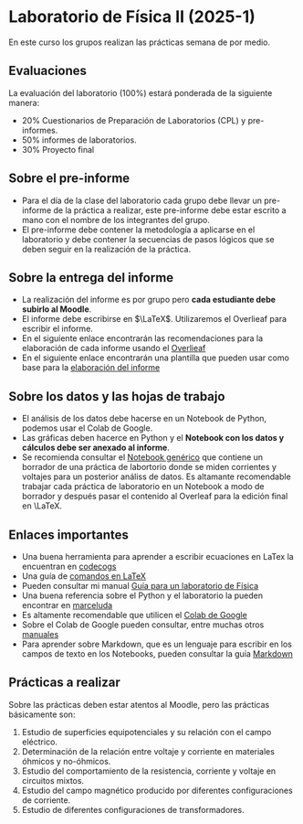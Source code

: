 # Laboratorio de Física II (2025-1)
En este curso los grupos realizan las prácticas semana de por medio. 

## Evaluaciones
La evaluación del laboratorio (100%) estará ponderada de la siguiente manera:
* 20% Cuestionarios de Preparación de Laboratorios (CPL) y pre-informes. 
* 50% informes de laboratorios.
* 30% Proyecto final

## Sobre el pre-informe 
* Para el día de la clase del laboratorio cada grupo debe llevar un pre-informe de la práctica a realizar, este pre-informe debe estar escrito a mano con el nombre de los integrantes del grupo.
* El pre-informe debe contener la metodología a aplicarse en el laboratorio y debe contener la secuencias de pasos lógicos que se deben seguir en la realización de la práctica. 

## Sobre la entrega del informe
* La realización del informe es por grupo pero **cada estudiante debe subirlo al Moodle**.
* El informe debe escribirse en $\LaTeX$. Utilizaremos el Overlieaf para escribir el informe.
* En el siguiente enlace encontrarán las recomendaciones para la elaboración de cada informe usando el [Overlieaf](https://www.overleaf.com/read/pjbttrckgdpv#2a3332)
* En el siguiente enlace encontrarán una plantilla que pueden usar como base para la [elaboración del informe](https://www.overleaf.com/read/tvfwybdnscnt#f9f788)

## Sobre los datos y las hojas de trabajo
* El análisis de los datos debe hacerse en un Notebook de Python, podemos usar el Colab de Google.
* Las gráficas deben hacerce en Python y el **Notebook con los datos y cálculos debe ser anexado al informe**.
* Se recomienda consultar el [Notebook genérico](https://github.com/hectorfro/CursosUIS/blob/main/LabFisII24B/Notebook/TutorialLabV10.ipynb) que contiene un borrador de una práctica de labortorio donde se miden corrientes y voltajes para un posterior análiss de datos. Es altamante recomendable trabajar cada práctica de laboratorio en un Notebook a modo de borrador y después pasar el contenido al Overleaf para la edición final en \LaTeX.

## Enlaces importantes 
* Una buena herramienta para aprender a escribir ecuaciones en LaTex la encuentran en [codecogs](https://latex.codecogs.com/editor.html)
* Una guía de [comandos en LaTeX](https://github.com/hectorfro/CursosUIS/blob/main/LabFisII24B/Latex/Comandos%20LaTeX_Symbols.pdf)
* Pueden consultar mi manual [Guía para un laboratorio de Física](https://github.com/hectorfro/CursosUIS/blob/main/LabFisII24B/LabFisV30.pdf)
* Una buena referencia sobre el Python y el laboratorio la pueden encontrar en [marceluda](https://marceluda.github.io/python-para-fisicos/tuto/labo2)
* Es altamente recomendable que utilicen el [Colab de Google](https://colab.research.google.com/?hl=es)
* Sobre el Colab de Google pueden consultar, entre muchas otros [manuales](http://gmc.geofisica.unam.mx/papime2020/Descargables/manuales/manual%20de%20uso%20Google%20Colab.pdf)
* Para aprender sobre Markdown, que es un lenguaje para escribir en los campos de texto en los Notebooks, pueden consultar la guía [Markdown](https://colab.research.google.com/notebooks/markdown_guide.ipynb#scrollTo=70pYkR9LiOV0)

## Prácticas a realizar 
   Sobre las prácticas deben estar atentos al Moodle, pero las prácticas básicamente son:   
1. Estudio de superficies equipotenciales y su relación con el campo eléctrico.
2. Determinación de la relación entre voltaje y corriente en materiales óhmicos y no-óhmicos.
3. Estudio del comportamiento de la resistencia, corriente y voltaje en circuitos mixtos.
4. Estudio del campo magnético producido por diferentes configuraciones de corriente.
5. Estudio de diferentes configuraciones de transformadores.


